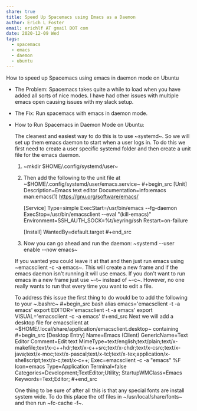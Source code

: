 ```yaml
---
share: true
title: Speed Up Spacemacs using Emacs as a Daemon
author: Erich L Foster
email: erichlf AT gmail DOT com
date: 2020-12-09 Wed
tags:
  - spacemacs
  - emacs
  - daemon
  - ubuntu
---
```


How to speed up Spacemacs using emacs in daemon mode on Ubuntu

* The Problem:
  Spacemacs takes quite a while to load when you have added all sorts of nice modes. I have had other issues
  with multiple emacs open causing issues with my slack setup.

* The Fix:
  Run spacemacs with emacs in daemon mode.

* How to Run Spacemacs in Daemon Mode on Ubuntu:

  The cleanest and easiest way to do this is to use ~systemd~. So we will set up them emacs daemon to start
  when a user logs in. To do this we first need to create a user specific systemd folder and then create a unit file for the emacs daemon.
  1. ~mkdir $HOME/.config/systemd/user~
  2. Then add the following to the unit file at ~$HOME/.config/systemd/user/emacs.service~
     #+begin_src
       [Unit]
       Description=Emacs text editor
       Documentation=info:emacs man:emacs(1) https://gnu.org/software/emacs/

       [Service]
       Type=simple
       ExecStart=/usr/bin/emacs --fg-daemon
       ExecStop=/usr/bin/emacsclient --eval "(kill-emacs)"
       Environment=SSH_AUTH_SOCK=%t/keyring/ssh
       Restart=on-failure

       [Install]
       WantedBy=default.target
     #+end_src
  3. Now you can go ahead and run the daemon:
     ~systemd --user enable --now emacs~

  If you wanted you could leave it at that and then just run emacs using ~emacsclient -c -a emacs~. This will
  create a new frame and if the emacs daemon isn't running it will use emacs. If you don't want to run emacs
  in a new frame just use ~-t~ instead of ~-c~. However, no one really wants to run that every time you want
  to edit a file.

  To address this issue the first thing to do would be to add the following to your ~.bashrc~
  #+begin_src bash
    alias emacs='emacsclient -t -a emacs'
    export EDITOR='emacsclient -t -a emacs'
    export VISUAL='emacsclient -c -a emacs'
  #+end_src
  Next we will add a desktop file for emacsclient at ~$HOME/.local/share/application/emacsclient.desktop~ containing
  #+begin_src
    [Desktop Entry]
    Name=Emacs (Client)
    GenericName=Text Editor
    Comment=Edit text
    MimeType=text/english;text/plain;text/x-makefile;text/x-c++hdr;text/x-c++src;text/x-chdr;text/x-csrc;text/x-java;text/x-moc;text/x-pascal;text/x-tcl;text/x-tex;application/x-shellscript;text/x-c;text/x-c++;
    Exec=emacsclient -c -a "emacs" %F
    Icon=emacs
    Type=Application
    Terminal=false
    Categories=Development;TextEditor;Utility;
    StartupWMClass=Emacs
    Keywords=Text;Editor;
  #+end_src

  One thing to be sure of after all this is that any special fonts are install system wide. To do this place
  the otf files in ~/usr/local/share/fonts~ and then run ~fc-cache -f~.

